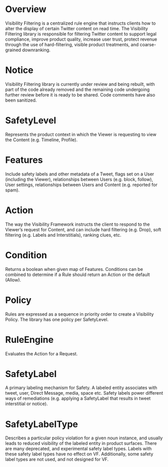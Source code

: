 Overview
========

Visibility Filtering is a centralized rule engine that instructs clients how to alter the display of certain Twitter content on read time. The Visibility Filtering library is responsible for filtering Twitter content to support legal compliance, improve product quality, increase user trust, protect revenue through the use of hard-filtering, visible product treatments, and coarse-grained downranking.

Notice
======

Visibility Filtering library is currently under review and being rebuilt, with part of the code already removed and the remaining code undergoing further review before it is ready to be shared. Code comments have also been sanitized.

SafetyLevel
===========

Represents the product context in which the Viewer is requesting to view the Content (e.g. Timeline, Profile).

Features
========

Include safety labels and other metadata of a Tweet, flags set on a User (including the Viewer), relationships between Users (e.g. block, follow), User settings, relationships between Users and Content (e.g. reported for spam).

Action
======

The way the Visibility Framework instructs the client to respond to the Viewer’s request for Content, and can include hard filtering (e.g. Drop), soft filtering (e.g. Labels and Interstitials), ranking clues, etc.

Condition
=========

Returns a boolean when given map of Features. Conditions can be combined to determine if a Rule should return an Action or the default (Allow).

Policy
======

Rules are expressed as a sequence in priority order to create a Visibility Policy. The library has one policy
per SafetyLevel.

RuleEngine
===========

Evaluates the Action for a Request.

SafetyLabel
===========

A primary labeling mechanism for Safety. A labeled entity associates with tweet, user, Direct Message, media, space etc. Safety labels power different ways of remediations (e.g. applying a SafetyLabel that results in tweet interstitial or notice).

SafetyLabelType
===============

Describes a particular policy violation for a given noun instance, and usually leads to reduced visibility of the
labeled entity in product surfaces. There are many deprecated, and experimental safety label types. Labels with these safety label types have no effect on VF. Additionally, some safety label types are not used, and not designed for VF.
